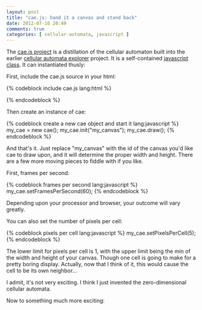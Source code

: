 ```yaml
---
layout: post
title: "cae.js: hand it a canvas and stand back"
date: 2012-07-16 20:49
comments: true
categories: [ cellular-automata, javascript ]
---
```


The [cae.js project][0] is a distillation of the cellular automaton built into the earlier [cellular automata explorer][1] project. It is a self-contained [javascript class][2]. It can instantiated thusly:

First, include the cae.js source in your html:

{% codeblock include cae.js lang:html %}
<script src="/javascripts/cae.js"></script>
{% endcodeblock %}

<!-- more -->

Then create an instance of cae:

{% codeblock create a new cae object and start it lang:javascript %}
my_cae = new cae();
my_cae.init("my_canvas");
my_cae.draw();
{% endcodeblock %}

And that's it. Just replace "my_canvas" with the id of the canvas you'd like cae to draw upon, and it will determine the proper width and height. There are a few more moving pieces to fiddle with if you like. 

First, frames per second:

{% codeblock frames per second lang:javascript %}
my_cae.setFramesPerSecond(60);
{% endcodeblock %}

Depending upon your processor and browser, your outcome will vary greatly.

You can also set the number of pixels per cell:

{% codeblock pixels per cell lang:javascript %}
my_cae.setPixelsPerCell(5);
{% endcodeblock %}

The lower limit for pixels per cell is 1, with the upper limit being the min of the width and height of your canvas. Though one cell is going to make for a pretty boring display. Actually, now that I think of it, this would cause the cell to be its own neighbor...

<canvas id="my_canvas" width="100" height="100"></canvas>
<script src="/javascripts/cae.js"></script>
<script type="text/javascript">
    my_cae = new cae();
    my_cae.setPixelsPerCell(100);
    my_cae.init("my_canvas");
    my_cae.draw();
</script>

I admit, it's not very exciting. I think I just invented the zero-dimensional cellular automata.

Now to something much more exciting:

<canvas id="my_other_canvas" width="300" height="700"></canvas>
<script type="text/javascript">
    my_other_cae = new cae();
    my_other_cae.setPixelsPerCell(5);
    my_other_cae.init("my_other_canvas");
    my_other_cae.draw();
</script>


[0]: https://github.com/arrogantrobot/cae.js "cae.js"
[1]: https://github.com/arrogantrobot/Cellular-Automata-Explorer "cellular automata explorer"
[2]: http://www.webmonkey.com/2010/02/make_oop_classes_in_javascript/ "functions all the way down"
